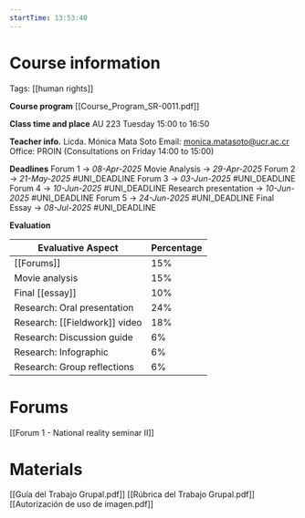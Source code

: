 ```yaml
---
startTime: 13:53:40
---
```

# Course information
Tags: [[human rights]]

**Course program**
[[Course_Program_SR-0011.pdf]] 

**Class time and place**
AU 223
Tuesday 15:00 to 16:50

**Teacher info.**
Licda. Mónica Mata Soto
Email: monica.matasoto@ucr.ac.cr
Office: PROIN (Consultations on Friday 14:00 to 15:00)

**Deadlines**
Forum 1 -> _08-Apr-2025_
Movie Analysis -> _29-Apr-2025_
Forum 2 -> _21-May-2025_ #UNI_DEADLINE
Forum 3 -> _03-Jun-2025_ #UNI_DEADLINE
Forum 4 -> _10-Jun-2025_ #UNI_DEADLINE
Research presentation -> _10-Jun-2025_ #UNI_DEADLINE
Forum 5 -> _24-Jun-2025_ #UNI_DEADLINE
Final Essay -> _08-Jul-2025_ #UNI_DEADLINE

**Evaluation**

| Evaluative Aspect             | Percentage |
| ----------------------------- | ---------- |
| [[Forums]]                    | 15%        |
| Movie analysis                | 15%        |
| Final [[essay]]               | 10%        |
| Research: Oral presentation   | 24%        |
| Research: [[Fieldwork]] video | 18%        |
| Research: Discussion guide    | 6%         |
| Research: Infographic         | 6%         |
| Research: Group reflections   | 6%         |

# Forums
[[Forum 1 - National reality seminar II]]

# Materials
[[Guía del Trabajo Grupal.pdf]]
[[Rúbrica del Trabajo Grupal.pdf]]
[[Autorización de uso de imagen.pdf]]